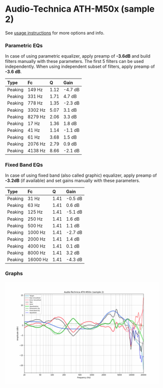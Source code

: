 # Audio-Technica ATH-M50x (sample 2)
See [usage instructions](https://github.com/jaakkopasanen/AutoEq#usage) for more options and info.

### Parametric EQs
In case of using parametric equalizer, apply preamp of **-3.6dB** and build filters manually
with these parameters. The first 5 filters can be used independently.
When using independent subset of filters, apply preamp of **-3.6 dB**.

| Type    | Fc      |    Q | Gain    |
|:--------|:--------|:-----|:--------|
| Peaking | 149 Hz  | 1.12 | -4.7 dB |
| Peaking | 331 Hz  | 1.71 | 4.7 dB  |
| Peaking | 778 Hz  | 1.35 | -2.3 dB |
| Peaking | 3302 Hz | 5.07 | 3.1 dB  |
| Peaking | 8279 Hz | 2.06 | 3.3 dB  |
| Peaking | 17 Hz   | 1.36 | 1.8 dB  |
| Peaking | 41 Hz   | 1.14 | -1.1 dB |
| Peaking | 61 Hz   | 3.68 | 1.5 dB  |
| Peaking | 2076 Hz | 2.79 | 0.9 dB  |
| Peaking | 4138 Hz | 8.66 | -2.1 dB |

### Fixed Band EQs
In case of using fixed band (also called graphic) equalizer, apply preamp of **-3.2dB**
(if available) and set gains manually with these parameters.

| Type    | Fc       |    Q | Gain    |
|:--------|:---------|:-----|:--------|
| Peaking | 31 Hz    | 1.41 | -0.5 dB |
| Peaking | 63 Hz    | 1.41 | 0.6 dB  |
| Peaking | 125 Hz   | 1.41 | -5.1 dB |
| Peaking | 250 Hz   | 1.41 | 1.6 dB  |
| Peaking | 500 Hz   | 1.41 | 1.1 dB  |
| Peaking | 1000 Hz  | 1.41 | -2.7 dB |
| Peaking | 2000 Hz  | 1.41 | 1.4 dB  |
| Peaking | 4000 Hz  | 1.41 | 0.1 dB  |
| Peaking | 8000 Hz  | 1.41 | 3.2 dB  |
| Peaking | 16000 Hz | 1.41 | -4.3 dB |

### Graphs
![](./Audio-Technica%20ATH-M50x%20(sample%202).png)